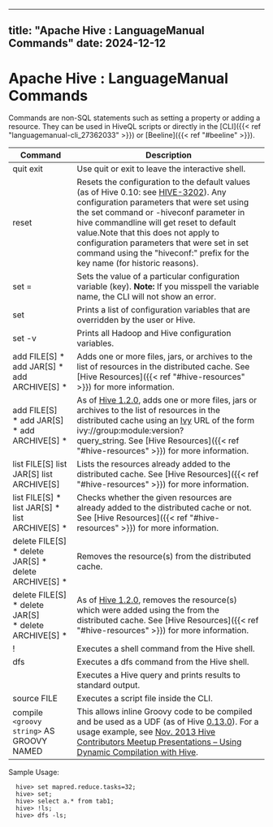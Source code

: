 ---

title: "Apache Hive : LanguageManual Commands"
date: 2024-12-12
----------------

# Apache Hive : LanguageManual Commands

Commands are non-SQL statements such as setting a property or adding a resource. They can be used in HiveQL scripts or directly in the [CLI]({{< ref "languagemanual-cli_27362033" >}}) or [Beeline]({{< ref "#beeline" >}}).

|                                                   Command                                                    |                                                                                                                                                                                                                 Description                                                                                                                                                                                                                  |
|--------------------------------------------------------------------------------------------------------------|----------------------------------------------------------------------------------------------------------------------------------------------------------------------------------------------------------------------------------------------------------------------------------------------------------------------------------------------------------------------------------------------------------------------------------------------|
| quit  exit                                                                                                   | Use quit or exit to leave the interactive shell.                                                                                                                                                                                                                                                                                                                                                                                             |
| reset                                                                                                        | Resets the configuration to the default values (as of Hive 0.10: see [HIVE-3202](https://issues.apache.org/jira/browse/HIVE-3202)). Any configuration parameters that were set using the set command or -hiveconf parameter in hive commandline will get reset to default value.Note that this does not apply to configuration parameters that were set in set command using the "hiveconf:" prefix for the key name (for historic reasons). |
| set <key>=<value>                                                                                            | Sets the value of a particular configuration variable (key).  **Note:** If you misspell the variable name, the CLI will not show an error.                                                                                                                                                                                                                                                                                                   |
| set                                                                                                          | Prints a list of configuration variables that are overridden by the user or Hive.                                                                                                                                                                                                                                                                                                                                                            |
| set -v                                                                                                       | Prints all Hadoop and Hive configuration variables.                                                                                                                                                                                                                                                                                                                                                                                          |
| add FILE[S] <filepath> <filepath>*  add JAR[S] <filepath> <filepath>*  add ARCHIVE[S] <filepath> <filepath>* | Adds one or more files, jars, or archives to the list of resources in the distributed cache. See [Hive Resources]({{< ref "#hive-resources" >}}) for more information.                                                                                                                                                                                                                                                                       |
| add FILE[S] <ivyurl> <ivyurl>* add JAR[S] <ivyurl> <ivyurl>* add ARCHIVE[S]<ivyurl> <ivyurl>*                | As of [Hive 1.2.0](https://issues.apache.org/jira/browse/HIVE-9664), adds one or more files, jars or archives to the list of resources in the distributed cache using an [Ivy](http://ant.apache.org/ivy/) URL of the form ivy://group:module:version?query\_string. See [Hive Resources]({{< ref "#hive-resources" >}}) for more information.                                                                                               |
| list FILE[S]  list JAR[S]  list ARCHIVE[S]                                                                   | Lists the resources already added to the distributed cache. See [Hive Resources]({{< ref "#hive-resources" >}}) for more information.                                                                                                                                                                                                                                                                                                        |
| list FILE[S] <filepath>*  list JAR[S] <filepath>*  list ARCHIVE[S] <filepath>*                               | Checks whether the given resources are already added to the distributed cache or not. See [Hive Resources]({{< ref "#hive-resources" >}}) for more information.                                                                                                                                                                                                                                                                              |
| delete FILE[S] <filepath>*  delete JAR[S] <filepath>*  delete ARCHIVE[S] <filepath>*                         | Removes the resource(s) from the distributed cache.                                                                                                                                                                                                                                                                                                                                                                                          |
| delete FILE[S] <ivyurl> <ivyurl>* delete JAR[S] <ivyurl> <ivyurl>* delete ARCHIVE[S] <ivyurl> <ivyurl>*      | As of [Hive 1.2.0](https://issues.apache.org/jira/browse/HIVE-9664), removes the resource(s) which were added using the <ivyurl> from the distributed cache. See [Hive Resources]({{< ref "#hive-resources" >}}) for more information.                                                                                                                                                                                                       |
| ! <command>                                                                                                  | Executes a shell command from the Hive shell.                                                                                                                                                                                                                                                                                                                                                                                                |
| dfs <dfs command>                                                                                            | Executes a dfs command from the Hive shell.                                                                                                                                                                                                                                                                                                                                                                                                  |
| <query string>                                                                                               | Executes a Hive query and prints results to standard output.                                                                                                                                                                                                                                                                                                                                                                                 |
| source FILE <filepath>                                                                                       | Executes a script file inside the CLI.                                                                                                                                                                                                                                                                                                                                                                                                       |
| compile `<groovy string>` AS GROOVY NAMED <name>                                                             | This allows inline Groovy code to be compiled and be used as a UDF (as of Hive [0.13.0](https://issues.apache.org/jira/browse/HIVE-5252)). For a usage example, see [Nov. 2013 Hive Contributors Meetup Presentations – Using Dynamic Compilation with Hive](https://cwiki.apache.org/confluence/download/attachments/27362054/HiveContrib-Nov13-groovy_plus_hive.pptx?version=1&modificationDate=1385171856000&api=v2).                     |

Sample Usage:

```
  hive> set mapred.reduce.tasks=32;
  hive> set;
  hive> select a.* from tab1;
  hive> !ls;
  hive> dfs -ls;

```

